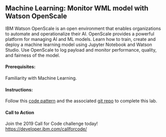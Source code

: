 ## Machine Learning: Monitor WML model with Watson OpenScale
IBM Watson OpenScale is an open environment that enables organizations to automate and operationalize their AI. OpenScale provides a powerful platform for managing AI and ML models. Learn how to train, create and deploy a machine learning model using Jupyter Notebook and Watson Studio. Use OpenScale to log payload and monitor performance, quality, and fairness of the model.

#### Prerequisites: 
Familiarity with Machine Learning.

#### Instructions: 
Follow this [code pattern](https://developer.ibm.com/patterns/monitor-performance-fairness-and-quality-of-a-wml-model-with-ai-openscale-apis/) and the associated [git repo](https://github.com/IBM/monitor-wml-model-with-watson-openscale/blob/master/README.md) to complete this lab.

#### Call to Action



Join the 2019 Call for Code challenge today!
https://developer.ibm.com/callforcode/
